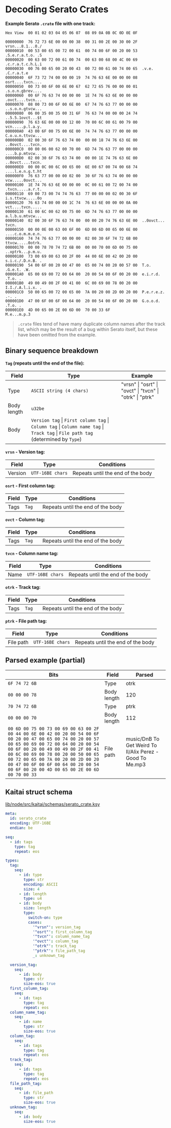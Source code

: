 # Decoding Serato Crates

**Example Serato `.crate` file with one track:**

```
Hex View  00 01 02 03 04 05 06 07  08 09 0A 0B 0C 0D 0E 0F

00000000  76 72 73 6E 00 00 00 38  00 31 00 2E 00 30 00 2F  vrsn...8.1...0./
00000010  00 53 00 65 00 72 00 61  00 74 00 6F 00 20 00 53  .S.e.r.a.t.o. .S
00000020  00 63 00 72 00 61 00 74  00 63 00 68 00 4C 00 69  .c.r.a.t.c.h.L.i
00000030  00 76 00 65 00 20 00 43  00 72 00 61 00 74 00 65  .v.e. .C.r.a.t.e
00000040  6F 73 72 74 00 00 00 19  74 76 63 6E 00 00 00 08  osrt....tvcn....
00000050  00 73 00 6F 00 6E 00 67  62 72 65 76 00 00 00 01  .s.o.n.gbrev....
00000060  00 6F 76 63 74 00 00 00  1E 74 76 63 6E 00 00 00  .ovct....tvcn...
00000070  08 00 73 00 6F 00 6E 00  67 74 76 63 77 00 00 00  ..s.o.n.gtvcw...
00000080  06 00 35 00 35 00 31 6F  76 63 74 00 00 00 24 74  ..5.5.1ovct...$t
00000090  76 63 6E 00 00 00 12 00  70 00 6C 00 61 00 79 00  vcn.....p.l.a.y.
000000A0  43 00 6F 00 75 00 6E 00  74 74 76 63 77 00 00 00  C.o.u.n.ttvcw...
000000B0  02 00 30 6F 76 63 74 00  00 00 18 74 76 63 6E 00  ..0ovct....tvcn.
000000C0  00 00 06 00 62 00 70 00  6D 74 76 63 77 00 00 00  ....b.p.mtvcw...
000000D0  02 00 30 6F 76 63 74 00  00 00 1E 74 76 63 6E 00  ..0ovct....tvcn.
000000E0  00 00 0C 00 6C 00 65 00  6E 00 67 00 74 00 68 74  ....l.e.n.g.t.ht
000000F0  76 63 77 00 00 00 02 00  30 6F 76 63 74 00 00 00  vcw.....0ovct...
00000100  1E 74 76 63 6E 00 00 00  0C 00 61 00 72 00 74 00  .tvcn.....a.r.t.
00000110  69 00 73 00 74 74 76 63  77 00 00 00 02 00 30 6F  i.s.ttvcw.....0o
00000120  76 63 74 00 00 00 1C 74  76 63 6E 00 00 00 0A 00  vct....tvcn.....
00000130  61 00 6C 00 62 00 75 00  6D 74 76 63 77 00 00 00  a.l.b.u.mtvcw...
00000140  02 00 30 6F 76 63 74 00  00 00 20 74 76 63 6E 00  ..0ovct... tvcn.
00000150  00 00 0E 00 63 00 6F 00  6D 00 6D 00 65 00 6E 00  ....c.o.m.m.e.n.
00000160  74 74 76 63 77 00 00 00  02 00 30 6F 74 72 6B 00  ttvcw.....0otrk.
00000170  00 00 78 70 74 72 6B 00  00 00 70 00 6D 00 75 00  ..xptrk...p.m.u.
00000180  73 00 69 00 63 00 2F 00  44 00 6E 00 42 00 20 00  s.i.c./.D.n.B. .
00000190  54 00 6F 00 20 00 47 00  65 00 74 00 20 00 57 00  T.o. .G.e.t. .W.
000001A0  65 00 69 00 72 00 64 00  20 00 54 00 6F 00 20 00  e.i.r.d. .T.o. .
000001B0  49 00 49 00 2F 00 41 00  6C 00 69 00 78 00 20 00  I.I./.A.l.i.x. .
000001C0  50 00 65 00 72 00 65 00  7A 00 20 00 2D 00 20 00  P.e.r.e.z. .-. .
000001D0  47 00 6F 00 6F 00 64 00  20 00 54 00 6F 00 20 00  G.o.o.d. .T.o. .
000001E0  4D 00 65 00 2E 00 6D 00  70 00 33 6F              M.e...m.p.3
```

> `.crate` files tend of have many duplicate column names after the track list, which may be the result of a bug within Serato itself, but these have been omitted from the example.

## Binary sequence breakdown

**`Tag` (repeats until the end of the file):**

| Field       | Type                                                                                                                              | Example                                                  |
| ----------- | --------------------------------------------------------------------------------------------------------------------------------- | -------------------------------------------------------- |
| Type        | `ASCII string (4 chars)`                                                                                                          | "vrsn" \| "osrt" \| "ovct" \| "tvcn" \| "otrk" \| "ptrk" |
| Body length | `u32be`                                                                                                                           |                                                          |
| Body        | `Version tag` \| `First column tag` \| `Column tag` \| `Column name tag` \| `Track tag` \| `File path tag` (determined by `Type`) |                                                          |

**`vrsn` - Version tag:**

| Field   | Type             | Conditions                        |
| ------- | ---------------- | --------------------------------- |
| Version | `UTF-16BE chars` | Repeats until the end of the body |

**`osrt` - First column tag:**

| Field | Type  | Conditions                        |
| ----- | ----- | --------------------------------- |
| Tags  | `Tag` | Repeats until the end of the body |

**`ovct` - Column tag:**

| Field | Type  | Conditions                        |
| ----- | ----- | --------------------------------- |
| Tags  | `Tag` | Repeats until the end of the body |

**`tvcn` - Column name tag:**

| Field | Type             | Conditions                        |
| ----- | ---------------- | --------------------------------- |
| Name  | `UTF-16BE chars` | Repeats until the end of the body |

**`otrk` - Track tag:**

| Field | Type  | Conditions                        |
| ----- | ----- | --------------------------------- |
| Tags  | `Tag` | Repeats until the end of the body |

**`ptrk` - File path tag:**

| Field     | Type             | Conditions                        |
| --------- | ---------------- | --------------------------------- |
| File path | `UTF-16BE chars` | Repeats until the end of the body |

## Parsed example (partial)

| Bits                                                                                                                                                                                                                                                                                                                                              | Field       | Parsed                                                   |
| ------------------------------------------------------------------------------------------------------------------------------------------------------------------------------------------------------------------------------------------------------------------------------------------------------------------------------------------------- | ----------- | -------------------------------------------------------- |
| `6F 74 72 6B`                                                                                                                                                                                                                                                                                                                                     | Type        | otrk                                                     |
| `00 00 00 78`                                                                                                                                                                                                                                                                                                                                     | Body length | 120                                                      |
| `70 74 72 6B`                                                                                                                                                                                                                                                                                                                                     | Type        | ptrk                                                     |
| `00 00 00 70`                                                                                                                                                                                                                                                                                                                                     | Body length | 112                                                      |
| `00 6D 00 75 00 73 00 69 00 63 00 2F 00 44 00 6E 00 42 00 20 00 54 00 6F 00 20 00 47 00 65 00 74 00 20 00 57 00 65 00 69 00 72 00 64 00 20 00 54 00 6F 00 20 00 49 00 49 00 2F 00 41 00 6C 00 69 00 78 00 20 00 50 00 65 00 72 00 65 00 7A 00 20 00 2D 00 20 00 47 00 6F 00 6F 00 64 00 20 00 54 00 6F 00 20 00 4D 00 65 00 2E 00 6D 00 70 00 33` | File path   | music/DnB To Get Weird To II/Alix Perez - Good To Me.mp3 |

## Kaitai struct schema

[lib/node/src/kaitai/schemas/serato_crate.ksy](../lib/node/src/kaitai/schemas/serato_crate.ksy)

```yaml
meta:
  id: serato_crate
  encoding: UTF-16BE
  endian: be

seq:
  - id: tags
    type: tag
    repeat: eos

types:
  tag:
    seq:
      - id: type
        type: str
        encoding: ASCII
        size: 4
      - id: length
        type: u4
      - id: body
        size: length
        type:
          switch-on: type
          cases:
            '"vrsn"': version_tag
            '"osrt"': first_column_tag
            '"tvcn"': column_name_tag
            '"ovct"': column_tag
            '"otrk"': track_tag
            '"ptrk"': file_path_tag
            _: unknown_tag

  version_tag:
    seq:
      - id: body
        type: str
        size-eos: true
  first_column_tag:
    seq:
      - id: tags
        type: tag
        repeat: eos
  column_name_tag:
    seq:
      - id: name
        type: str
        size-eos: true
  column_tag:
    seq:
      - id: tags
        type: tag
        repeat: eos
  track_tag:
    seq:
      - id: tags
        type: tag
        repeat: eos
  file_path_tag:
    seq:
      - id: file_path
        type: str
        size-eos: true
  unknown_tag:
    seq:
      - id: body
        size-eos: true
```
